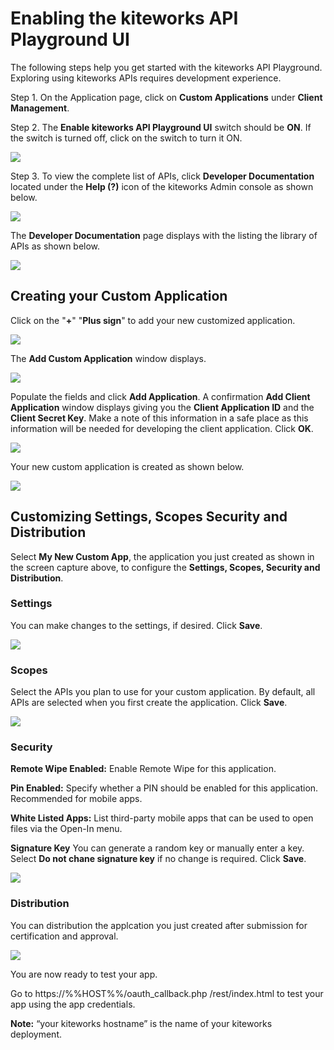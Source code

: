 # Enabling the kiteworks API Playground UI

The following steps help you get started with the kiteworks API Playground. Exploring using kiteworks APIs requires development experience.

Step 1.	On the Application page, click on **Custom Applications** under **Client Management**.

Step 2.	The **Enable kiteworks API Playground UI** switch should be **ON**. If the switch is turned off, click on the switch to turn it ON.

![](../images/enableon.png)

Step 3.	To view the complete list of APIs, click **Developer Documentation** located under the **Help (?)** icon of the kiteworks Admin console as shown below.

![](../images/devdoc.png)

The **Developer Documentation** page displays with the listing the library of APIs as shown below.

![](../images/devdocpage1.png)

## Creating your Custom Application

Click on the "**+**" "**Plus sign**" to add your new customized application.

![](../images/add.png)

The **Add Custom Application** window displays.

![](../images/addapp.png)

Populate the fields and click **Add Application**. A confirmation **Add Client Application** window displays giving you the **Client Application ID** and the **Client Secret Key**. Make a note of this information in a safe place as this information will be needed for developing the client application. Click **OK**.

![](../images/addapp1.png)

Your new custom application is created as shown below.

![](../images/appcreated.png)

## Customizing Settings, Scopes Security and Distribution

Select **My New Custom App**, the application you just created as shown in the screen capture above, to configure the **Settings, Scopes, Security and Distribution**.

### Settings 

You can make changes to the settings, if desired. Click **Save**.

![](../images/settings.png)

### Scopes 

Select the APIs you plan to use for your custom application. By default, all APIs are selected when you first create the application. Click **Save**.

![](../images/scopes.png)

### Security

**Remote Wipe Enabled:**
Enable Remote Wipe for this application.

**Pin Enabled:**
Specify whether a PIN should be enabled for this application. Recommended for mobile apps.

**White Listed Apps:**
List third-party mobile apps that can be used to open files via the Open-In menu.

**Signature Key**
You can generate a random key or manually enter a key. Select **Do not chane signature key** if no change is required. Click **Save**.

![](../images/security.png)

### Distribution

You can distribution the applcation you just created after submission for certification and approval.

![](../images/distribution.png)

You are now ready to test your app. 

Go to https://%%HOST%%/oauth_callback.php /rest/index.html to test your app using the app credentials. 

**Note:** 	“your kiteworks hostname” is the name of your kiteworks deployment.
